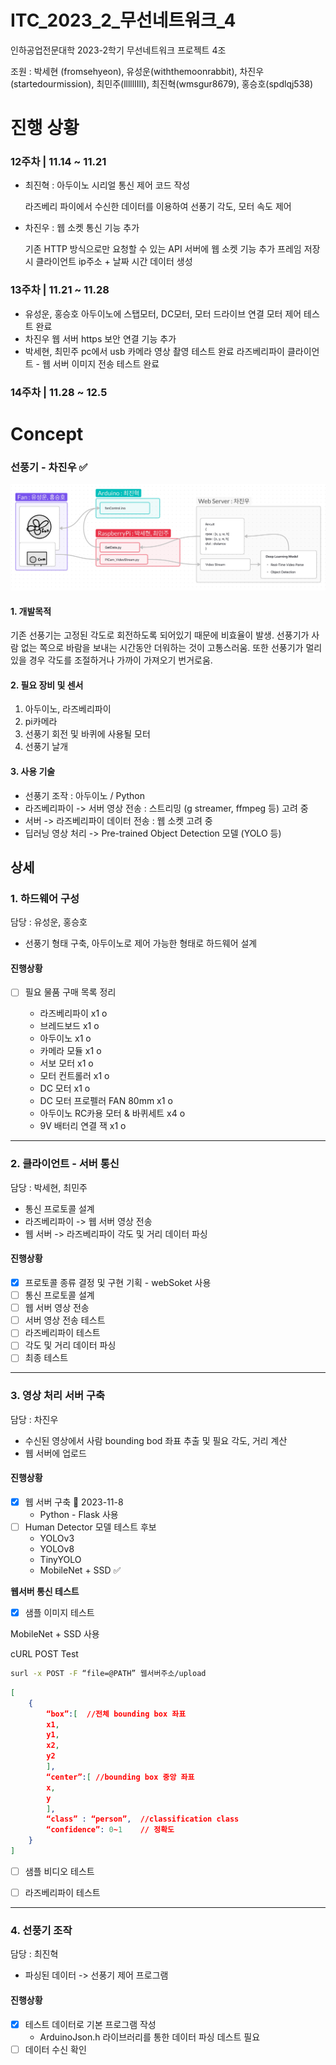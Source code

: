 # ITC_2023_2_무선네트워크_4


인하공업전문대학 2023-2학기 무선네트워크 프로젝트 4조

조원 : 박세현 (fromsehyeon), 유성운(withthemoonrabbit), 차진우(startedourmission), 최민주(lllllIIlI), 최진혁(wmsgur8679), 홍승호(spdlqj538)

# 진행 상황

### 12주차 | 11.14 ~ 11.21

- 최진혁 : 아두이노 시리얼 통신 제어 코드 작성
	
	라즈베리 파이에서 수신한 데이터를 이용하여
	선풍기 각도, 모터 속도 제어
	
- 차진우 : 웹 소켓 통신 기능 추가
	
	기존 HTTP 방식으로만 요청할 수 있는 API 서버에 웹 소켓 기능 추가
	프레임 저장 시 클라이언트 ip주소 + 날짜 시간 데이터 생성


### 13주차 | 11.21 ~ 11.28

- 유성운, 홍승호
	아두이노에 스탭모터, DC모터, 모터 드라이브 연결
	모터 제어 테스트 완료
- 차진우 
	웹 서버 https 보안 연결 기능 추가
- 박세현, 최민주
	pc에서 usb 카메라 영상 촬영 테스트 완료
	라즈베리파이 클라이언트 - 웹 서버 이미지 전송 테스트 완료

### 14주차 | 11.28 ~ 12.5


# Concept

### 선풍기 - 차진우 ✅

![](etc/FlowChart.png)
#### 1. 개발목적

기존 선풍기는 고정된 각도로 회전하도록 되어있기 때문에 비효율이 발생. 선풍기가 사람 없는 쪽으로 바람을 보내는 시간동안 더워하는 것이 고통스러움. 또한 선풍기가 멀리 있을 경우 각도를 조절하거나 가까이 가져오기 번거로움.

#### 2. 필요 장비 및 센서

1. 아두이노, 라즈베리파이
2. pi카메라
3. 선풍기 회전 및 바퀴에 사용될 모터
4. 선풍기 날개

#### 3. 사용 기술

- 선풍기 조작 : 아두이노 / Python
- 라즈베리파이 -> 서버 영상 전송 : 스트리밍 (g streamer, ffmpeg 등) 고려 중
- 서버 -> 라즈베리파이 데이터 전송 : 웹 소켓 고려 중
- 딥러닝 영상 처리 -> Pre-trained Object Detection 모델 (YOLO 등)


## 상세

### 1. 하드웨어 구성
담당 : 유성운, 홍승호

- 선풍기 형태 구축, 아두이노로 제어 가능한 형태로 하드웨어 설계
#### 진행상황

- [ ] 필요 물품 구매 목록 정리
      
  - 라즈베리파이 x1 o
  - 브레드보드 x1 o
  - 아두이노 x1 o
  - 카메라 모듈 x1 o
  - 서보 모터 x1 o
  - 모터 컨트롤러 x1 o
  - DC 모터 x1 o
  - DC 모터 프로펠러 FAN 80mm x1 o
  - 아두이노 RC카용 모터 & 바퀴세트 x4 o
  - 9V 배터리 연결 잭 x1 o

***
### 2. 클라이언트 - 서버 통신
담당 : 박세현, 최민주

- 통신 프로토콜 설계
- 라즈베리파이 -> 웹 서버 영상 전송
- 웹 서버 -> 라즈베리파이 각도 및 거리 데이터 파싱

#### 진행상황

- [x] 프로토콜 종류 결정 및 구현 기획
      - webSoket 사용
- [ ] 통신 프로토콜 설계
- [ ] 웹 서버 영상 전송
- [ ] 서버 영상 전송 테스트
- [ ] 라즈베리파이 테스트
- [ ] 각도 및 거리 데이터 파싱
- [ ] 최종 테스트

***
### 3. 영상 처리 서버 구축
담당 : 차진우

- 수신된 영상에서 사람 bounding bod 좌표 추출 및 필요 각도, 거리 계산
- 웹 서버에 업로드

#### 진행상황

- [x] 웹 서버 구축 📅 2023-11-8 
	- Python - Flask 사용
- [ ] Human Detector 모델 테스트
	후보
	- YOLOv3
	- YOLOv8
	- TinyYOLO
	- MobileNet + SSD ✅

**웹서버 통신 테스트**

- [x] 샘플 이미지 테스트

MobileNet + SSD 사용

cURL POST Test
```sh
surl -x POST -F “file=@PATH” 웹서버주소/upload
```

```json
[
	{
		“box”:[  //전체 bounding box 좌표
		x1,
		y1,
		x2,
		y2
		],
		“center”:[ //bounding box 중앙 좌표
		x,
		y
		],
		“class” : “person”,  //classification class
		“confidence”: 0~1    // 정확도
	}
]
```

- [ ] 샘플 비디오 테스트
- [ ] 라즈베리파이 테스트


***
### 4. 선풍기 조작
담당 : 최진혁

- 파싱된 데이터 -> 선풍기 제어 프로그램
#### 진행상황

- [x] 테스트 데이터로 기본 프로그램 작성
	- ArduinoJson.h 라이브러리를 통한 데이터 파싱 데스트 필요
- [ ] 데이터 수신 확인
